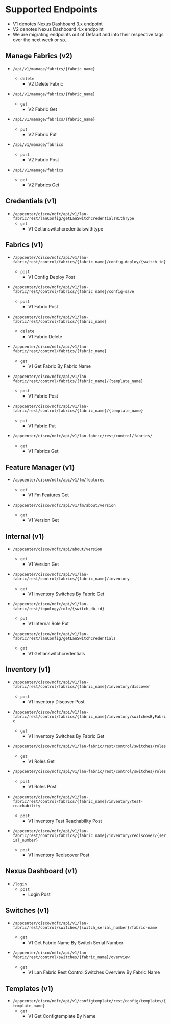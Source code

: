 # Supported Endpoints

- V1 denotes Nexus Dashboard 3.x endpoint
- V2 denotes Nexus Dashboard 4.x endpoint
- We are migrating endpoints out of Default and into their respective tags over the next week or so...

## Manage Fabrics (v2)

- `/api/v1/manage/fabrics/{fabric_name}`
  - `delete`
    - V2 Delete Fabric

- `/api/v1/manage/fabrics/{fabric_name}`
  - `get`
    - V2 Fabric Get

- `/api/v1/manage/fabrics/{fabric_name}`
  - `put`
    - V2 Fabric Put

- `/api/v1/manage/fabrics`
  - `post`
    - V2 Fabric Post

- `/api/v1/manage/fabrics`
  - `get`
    - V2 Fabrics Get

## Credentials (v1)

- `/appcenter/cisco/ndfc/api/v1/lan-fabric/rest/lanConfig/getLanSwitchCredentialsWithType`
  - `get`
    - V1 Getlanswitchcredentialswithtype

## Fabrics (v1)

- `/appcenter/cisco/ndfc/api/v1/lan-fabric/rest/control/fabrics/{fabric_name}/config-deploy/{switch_id}`
  - `post`
    - V1 Config Deploy Post

- `/appcenter/cisco/ndfc/api/v1/lan-fabric/rest/control/fabrics/{fabric_name}/config-save`
  - `post`
    - V1 Fabric Post

- `/appcenter/cisco/ndfc/api/v1/lan-fabric/rest/control/fabrics/{fabric_name}`
  - `delete`
    - V1 Fabric Delete

- `/appcenter/cisco/ndfc/api/v1/lan-fabric/rest/control/fabrics/{fabric_name}`
  - `get`
    - V1 Get Fabric By Fabric Name

- `/appcenter/cisco/ndfc/api/v1/lan-fabric/rest/control/fabrics/{fabric_name}/{template_name}`
  - `post`
    - V1 Fabric Post

- `/appcenter/cisco/ndfc/api/v1/lan-fabric/rest/control/fabrics/{fabric_name}/{template_name}`
  - `put`
    - V1 Fabric Put

- `/appcenter/cisco/ndfc/api/v1/lan-fabric/rest/control/fabrics/`
  - `get`
    - V1 Fabrics Get

## Feature Manager (v1)

- `/appcenter/cisco/ndfc/api/v1/fm/features`
  - `get`
    - V1 Fm Features Get

- `/appcenter/cisco/ndfc/api/v1/fm/about/version`
  - `get`
    - V1 Version Get

## Internal (v1)

- `/appcenter/cisco/ndfc/api/about/version`
  - `get`
    - V1 Version Get

- `/appcenter/cisco/ndfc/api/v1/lan-fabric/rest/control/fabrics/{fabric_name}/inventory`
  - `get`
    - V1 Inventory Switches By Fabric Get

- `/appcenter/cisco/ndfc/api/v1/lan-fabric/rest/topology/role/{switch_db_id}`
  - `put`
    - V1 Internal Role Put

- `/appcenter/cisco/ndfc/api/v1/lan-fabric/rest/lanConfig/getLanSwitchCredentials`
  - `get`
    - V1 Getlanswitchcredentials

## Inventory (v1)

- `/appcenter/cisco/ndfc/api/v1/lan-fabric/rest/control/fabrics/{fabric_name}/inventory/discover`
  - `post`
    - V1 Inventory Discover Post

- `/appcenter/cisco/ndfc/api/v1/lan-fabric/rest/control/fabrics/{fabric_name}/inventory/switchesByFabric`
  - `get`
    - V1 Inventory Switches By Fabric Get

- `/appcenter/cisco/ndfc/api/v1/lan-fabric/rest/control/switches/roles`
  - `get`
    - V1 Roles Get

- `/appcenter/cisco/ndfc/api/v1/lan-fabric/rest/control/switches/roles`
  - `post`
    - V1 Roles Post

- `/appcenter/cisco/ndfc/api/v1/lan-fabric/rest/control/fabrics/{fabric_name}/inventory/test-reachability`
  - `post`
    - V1 Inventory Test Reachability Post

- `/appcenter/cisco/ndfc/api/v1/lan-fabric/rest/control/fabrics/{fabric_name}/inventory/rediscover/{serial_number}`
  - `post`
    - V1 Inventory Rediscover Post

## Nexus Dashboard (v1)

- `/login`
  - `post`
    - Login Post

## Switches (v1)

- `/appcenter/cisco/ndfc/api/v1/lan-fabric/rest/control/switches/{switch_serial_number}/fabric-name`
  - `get`
    - V1 Get Fabric Name By Switch Serial Number

- `/appcenter/cisco/ndfc/api/v1/lan-fabric/rest/control/switches/{fabric_name}/overview`
  - `get`
    - V1 Lan Fabric Rest Control Switches Overview By Fabric Name

## Templates (v1)

- `/appcenter/cisco/ndfc/api/v1/configtemplate/rest/config/templates/{template_name}`
  - `get`
    - V1 Get Configtemplate By Name
